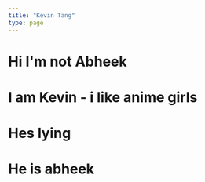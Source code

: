```yaml
---
title: "Kevin Tang"
type: page
---
```


# Hi I'm not Abheek
# I am Kevin - i like anime girls
# Hes lying
# He is abheek